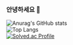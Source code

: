 ### 안녕하세요 👋

![Anurag's GitHub stats](https://github-readme-stats.vercel.app/api?username=hye-on&show_icons=true&theme=buefy) <br>
![Top Langs](https://github-readme-stats.vercel.app/api/top-langs/?username=hye-on&layout=compact&theme=vue) <br>
[![Solved.ac Profile](http://mazassumnida.wtf/api/generate_badge?boj=ain0103)](https://solved.ac/ain0103)
<!--

**hye-on/hye-on** is a ✨ _special_ ✨ repository because its `README.md` (this file) appears on your GitHub profile.

Here are some ideas to get you started:

- 🔭 I’m currently working on ...
- 🌱 I’m currently learning ...
- 👯 I’m looking to collaborate on ...
- 🤔 I’m looking for help with ...
- 💬 Ask me about ...
- 📫 How to reach me: ...
- 😄 Pronouns: ...
- ⚡ Fun fact: ...
-->
